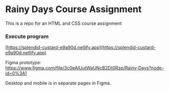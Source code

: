 # Rainy Days Course Assignment

This is a repo for an HTML and CSS course assignment

### Execute program

[https://splendid-custard-e9a90d.netlify.app](https://splendid-custard-e9a90d.netlify.app)

Figma prototype:
https://www.figma.com/file/3c0eAlUutWaUNcB2Dt0Rzp/Rainy-Days?node-id=0%3A1

Desktop and mobile is in separate pages in Figma.

